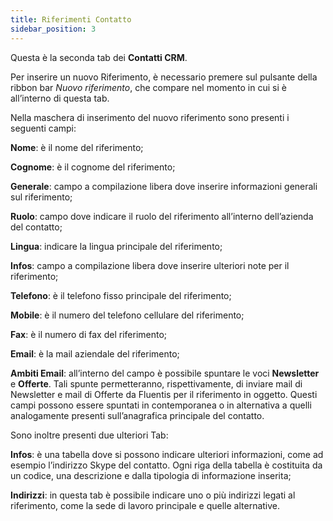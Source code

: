 ```yaml
---
title: Riferimenti Contatto
sidebar_position: 3
---
```


Questa è la seconda tab dei **Contatti CRM**.

Per inserire un nuovo Riferimento, è necessario premere sul pulsante della ribbon bar *Nuovo riferimento*, che compare nel momento in cui si è all’interno di questa tab.

Nella maschera di inserimento del nuovo riferimento sono presenti i seguenti campi:

**Nome**: è il nome del riferimento;

**Cognome**: è il cognome del riferimento;

**Generale**: campo a compilazione libera dove inserire informazioni generali sul riferimento;

**Ruolo**: campo dove indicare il ruolo del riferimento all’interno dell’azienda del contatto;

**Lingua**: indicare la lingua principale del riferimento;

**Infos**: campo a compilazione libera dove inserire ulteriori note per il riferimento;

**Telefono**: è il telefono fisso principale del riferimento;

**Mobile**: è il numero del telefono cellulare del riferimento;

**Fax**: è il numero di fax del riferimento;

**Email**: è la mail aziendale del riferimento;

**Ambiti Email**: all’interno del campo è possibile spuntare le voci **Newsletter** e **Offerte**. Tali spunte permetteranno, rispettivamente, di inviare mail di Newsletter e mail di Offerte da Fluentis per il riferimento in oggetto. Questi campi possono essere spuntati in contemporanea o in alternativa a quelli analogamente presenti sull’anagrafica principale del contatto.

Sono inoltre presenti due ulteriori Tab:

**Infos**: è una tabella dove si possono indicare ulteriori informazioni, come ad esempio l’indirizzo Skype del contatto. Ogni riga della tabella è costituita da un codice, una descrizione e dalla tipologia di informazione inserita;

**Indirizzi**: in questa tab è possibile indicare uno o più indirizzi legati al riferimento, come la sede di lavoro principale e quelle alternative.
